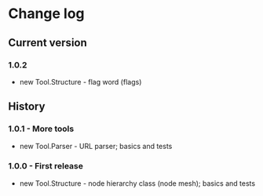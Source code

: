 # Change log
## Current version
### 1.0.2
- new Tool.Structure - flag word (flags)

## History
### 1.0.1 - More tools
- new Tool.Parser - URL parser; basics and tests

### 1.0.0 - First release
- new Tool.Structure - node hierarchy class (node mesh); basics and tests